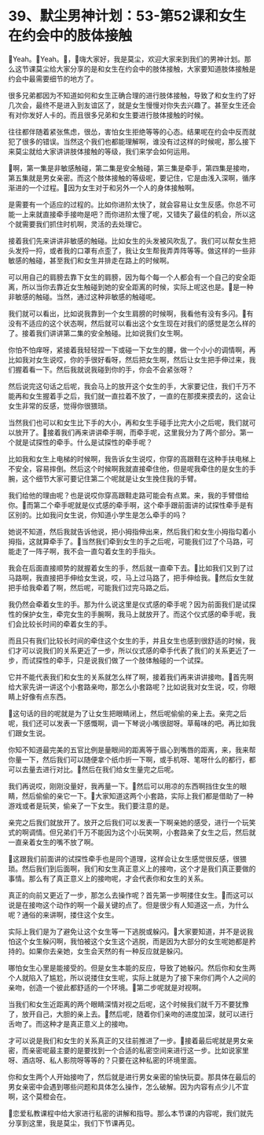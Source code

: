 # 39、默尘男神计划：53-第52课和女生在约会中的肢体接触

🎼Yeah。🎼Yeah。🎼，🎼嗨大家好，我是莫尘，欢迎大家来到我们的男神计划。那么这节课莫尘给大家分享的是和女生在约会中的肢体接触，大家要知道肢体接触是约会中最需要细节的地方了。

很多兄弟都因为不知道如何和女生正确合理的进行肢体接触，导致了和女生约了好几次会，最终不是进入到友谊区了，就是女生慢慢对你失去兴趣了。甚至女生还会有对你发好人卡的。而且很多兄弟和女生要进行肢体接触的时候。

往往都伴随着紧张焦虑，很怂，害怕女生拒绝等等的心态。结果呢在约会中反而就犯了很多的错误。当然这个我们也都能理解啊，谁没有过这样的时候呢，那么接下来莫尘就给大家讲讲肢体接触的等级，我们来学会如何运用。

🎼啊，第一集是非敏感触碰，第二集是安全触碰，第三集是牵手，第四集是接吻，第五集就是男女亲密。而这个肢体接触的等级呢，要记住，它是由浅入深啊，循序渐进的一个过程。🎼因为女生对于和另外一个人的身体接触啊。

是需要有一个适应的过程的。比如你进阶太快了，就会容易让女生反感。你总不可能一上来就直接牵手接吻是吧？而你进阶太慢了呢，又错失了最佳的机会，所以这个就需要我们抓住时机啊，灵活的去处理它。

接着我们先来讲讲非敏感的触碰。比如女生的头发被风吹乱了。我们可以帮女生把头发捋一捋，或者我的口罩有点歪了，我让女生帮我弄弄阵等等。做这样的一些非敏感的触碰，甚至我们和女生并排走在路上的时候啊。

可以用自己的肩膀去靠下女生的肩膀，因为每个每一个人都会有一个自己的安全距离，所以当你去靠近女生触碰到她的安全距离的时候，实际上呢这也是。🎼是一种非敏感的触碰。当然，通过这种非敏感的触碰呢。

我们就可以看出，比如说我靠到一个女生肩膀的时候啊，我看他有没有多闪。🎼有没有不适应的这个状态啊，然后就可以看出这个女生现在对我们的感觉是怎么样的了。接着我们讲讲第二集的安全触碰。比如说我们女生啊。

你怕不怕痒呀，紧接着我轻轻捏一下或碰一下女生的腰，做一个小小的调情啊，再比如我对女生说哎，你的手很好看呀，然后把女生啊，然后让女生把手伸过来，我们握着看一下。然后我就说我碰到你的手，你会不会紧张呀？

然后说完这句话之后呢，我会马上的放开这个女生的手，大家要记住，我们千万不能再和女生握着手之后，我们就一直拉着不放了，一直的在那摸来摸去的，这会让女生非常的反感，觉得你很猥琐。

当然我们也可以和女生比下手的大小，再和女生手碰手比完大小之后呢，我们就可以放开了。🎼接着我们再来讲讲牵手啊，而牵手呢，这里我分为了两个部分。第一个就是试探性的牵手。什么是试探性的牵手呢？

比如我和女生上电梯的时候啊，我告诉女生说哎，你穿的高跟鞋在这种手扶电梯上不安全，容易摔倒。然后这个时候啊我就直接牵住他，但是呢我牵住的是女生的手腕，这个细节大家可要记住第二个呢就是让女生挽住我的手臂。

我们给他的理由呢？也是说哎你穿高跟鞋走路可能会有点累。来，我的手臂借给你。🎼而第二个牵手呢就是仪式感的牵手啊，这个牵手跟前面讲的试探性牵手是有区别的。比如我问女生说，你知道小学生是怎么牵手的吗？

她说不知道，然后我就告诉他说，把小拇指伸出来，然后我们和女生小拇指勾着小拇指，这就算牵手了。🎼当然我们牵到女生的手之后呢，可能我们过了个马路，可能走了一阵子啊，我不会一直勾着女生的手指头。

我会在后面直接顺势的就握着女生的手，然后就一直牵下去。🎼比如我们又到了过马路啊，我直接把手伸给女生说，哎，马上过马路了，把手伸给我。🎼然后女生就把手给我牵着了啊，然后呢，可能我们过完马路之后。

我仍然会牵着女生的手。那为什么说这里是仪式感的牵手呢？因为前面我们是试探性的保护女生，牵完女生的手腕啊，我马上就放开了。而这个仪式感的牵手呢，我们会比较长时间的牵着女生的手。

而且只有我们比较长时间的牵住这个女生的手，并且女生也感到很舒适的时候，我们才可以说我们的关系更近了一步，所以仪式感的牵手代表了我们的关系更近了一步，而试探性的牵手，只是说我们做了一个肢体触碰的一个试探。

它并不能代表我们和女生的关系就怎么样了啊，接着我们再来讲讲接吻。🎼首先啊给大家先讲一讲这个小套路亲吻，那怎么小套路呢？比如说我对女生说，哎，你眼睛上好像有点东西。

🎼这句话的目的呢就是为了让女生把眼睛闭上，然后呢偷偷的亲上去。亲完之后呢，我们还可以发表一下感慨啊，调一下琴说小嘴很甜呀。草莓味的吧。再比如我们跟女生说。

你知不知道最完美的五官比例是量眼间的距离等于眉心到嘴唇的距离，来，我来帮你量一下，然后我们可以随便拿个纸巾折一下啊，或手机呀、笔呀什么的都行，都可以去量去进行对比。🎼然后在我们给女生量完之后呢。

我们再说哎，刚刚没量好，我再量一下。🎼然后可以用凉的东西啊挡住女生的眼睛，然后偷偷的亲它一下。🎼大家知道这两个小套路，实际上我们都是借助了一种游戏或者是玩笑，偷亲了一下女生。我们要注意的是。

亲完之后我们就放开了。放开之后我们可以发表一下啊亲她的感受，进行一个玩笑式的啊调情。但兄弟们千万不能因为这个小玩笑啊，小套路亲了女生之后，然后就一直亲着女生的嘴不放了啊。

🎼这跟我们前面讲的试探性牵手也是同个道理，这样会让女生感觉很反感，很猥琐。然后我们到后面啊，我们和女生真正意义上的接吻，这个才是我们真正要做的事情。那么有了真正意义上的接吻呢，才会代表你和女生的关系。

真正的向前又更近了一步，那怎么去操作呢？首先第一步啊搂住女生。🎼而这可以说是在接吻这个动作的啊一个最关键的点了。但是很少有人知道这一点，为什么呢？通俗的来讲啊，搂住这个女生。

实际上我们是为了避免让这个女生等一下逃脱或躲闪。🎼大家要知道，并不是说我怕这个女生躲闪啊，我怕被这个女生这个逃脱，而是因为大部分的女生呢她都是矜持的。如果你去亲她，女生会天然的有一种反应就是躲闪。

哪怕女生心里是能接受的。但是女生本能的反应，导致了她躲闪。然后你和女生两个人就陷入了尴尬，所以说搂住女生呢，实际上就是为了接下来你们两个人之间的亲吻，创造一个彼此都舒适的一个环境。🎼第二步呢就是对视啊。

当我们和女生近距离的两个眼睛深情对视之后呢，这个时候我们就千万不要犹豫了，放开自己，大胆的亲上去。🎼然后呢，随着你们亲吻的进度加深，就可以进行舌吻了。而这种才是真正意义上的接吻。

才可以说是我们和女生的关系真正的又往前推进了一步。🎼接着最后呢就是男女亲密，而亲密呢最主要的是要找到一个合适的私密空间来进行这一步。比如说家里呀、酒店呀、私人影院呀等等的？只要在这种私密的环境里面。

你和女生两个人开始接吻了，然后就是进行男女亲密的愉快玩耍。那具体在最后的男女亲密中会遇到哪些问题和具体怎么操作，怎么破解。因为内容有点少儿不宜啊，这个莫橙会在。

🎼恋爱私教课程中给大家进行私密的讲解和指导。那么本节课的内容呢，我们就先分享到这里，我是莫尘，我们下节课再见。

